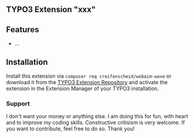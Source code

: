 ## TYPO3 Extension "xxx"

## Features
- ...

## Installation

Install this extension via `composer req creifenscheid/webaim-wave` or download it from the [TYPO3 Extension Repository](https://extensions.typo3.org/extension/webaim_wave/) and activate
the extension in the Extension Manager of your TYPO3 installation.

### Support
I don't want your money or anything else.
I am doing this for fun, with heart and to improve my coding skills.
Constructive critisism is very welcome.
If you want to contribute, feel free to do so.
Thank you!
